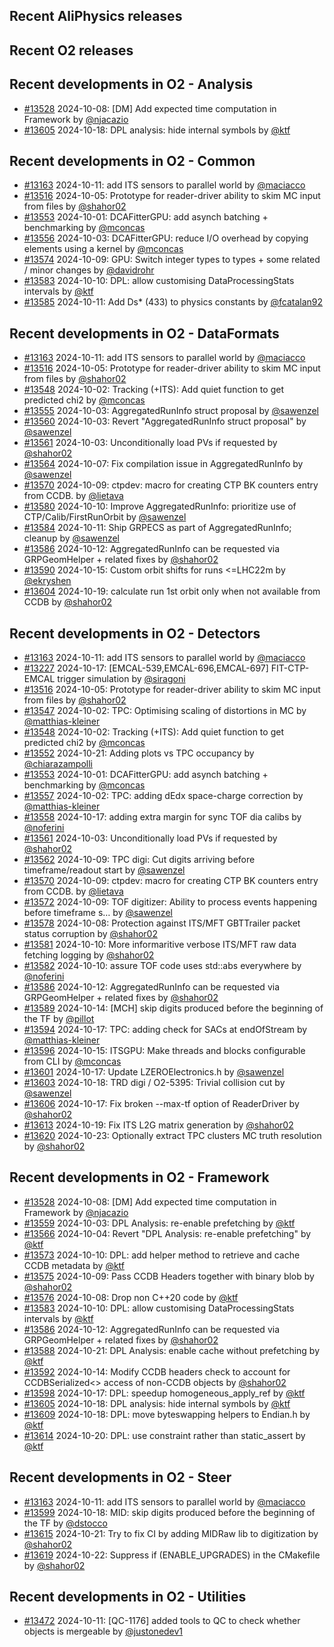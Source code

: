 ## Recent AliPhysics releases
## Recent O2 releases
## Recent developments in O2 - Analysis
- [\#13528](https://github.com/AliceO2Group/AliceO2/pull/13528) 2024-10-08: [DM] Add expected time computation in Framework by [@njacazio](https://github.com/njacazio)
- [\#13605](https://github.com/AliceO2Group/AliceO2/pull/13605) 2024-10-18: DPL analysis: hide internal symbols by [@ktf](https://github.com/ktf)
## Recent developments in O2 - Common
- [\#13163](https://github.com/AliceO2Group/AliceO2/pull/13163) 2024-10-11: add ITS sensors to parallel world by [@maciacco](https://github.com/maciacco)
- [\#13516](https://github.com/AliceO2Group/AliceO2/pull/13516) 2024-10-05: Prototype for reader-driver ability to skim MC input from files by [@shahor02](https://github.com/shahor02)
- [\#13553](https://github.com/AliceO2Group/AliceO2/pull/13553) 2024-10-01: DCAFitterGPU: add asynch batching + benchmarking by [@mconcas](https://github.com/mconcas)
- [\#13556](https://github.com/AliceO2Group/AliceO2/pull/13556) 2024-10-03: DCAFitterGPU: reduce I/O overhead by copying elements using a kernel by [@mconcas](https://github.com/mconcas)
- [\#13574](https://github.com/AliceO2Group/AliceO2/pull/13574) 2024-10-09: GPU: Switch integer types to <cstdint> types + some related / minor changes by [@davidrohr](https://github.com/davidrohr)
- [\#13583](https://github.com/AliceO2Group/AliceO2/pull/13583) 2024-10-10: DPL: allow customising DataProcessingStats intervals by [@ktf](https://github.com/ktf)
- [\#13585](https://github.com/AliceO2Group/AliceO2/pull/13585) 2024-10-11: Add Ds* (433) to physics constants by [@fcatalan92](https://github.com/fcatalan92)
## Recent developments in O2 - DataFormats
- [\#13163](https://github.com/AliceO2Group/AliceO2/pull/13163) 2024-10-11: add ITS sensors to parallel world by [@maciacco](https://github.com/maciacco)
- [\#13516](https://github.com/AliceO2Group/AliceO2/pull/13516) 2024-10-05: Prototype for reader-driver ability to skim MC input from files by [@shahor02](https://github.com/shahor02)
- [\#13548](https://github.com/AliceO2Group/AliceO2/pull/13548) 2024-10-02: Tracking (+ITS): Add quiet function to get predicted chi2 by [@mconcas](https://github.com/mconcas)
- [\#13555](https://github.com/AliceO2Group/AliceO2/pull/13555) 2024-10-03: AggregatedRunInfo struct proposal by [@sawenzel](https://github.com/sawenzel)
- [\#13560](https://github.com/AliceO2Group/AliceO2/pull/13560) 2024-10-03: Revert "AggregatedRunInfo struct proposal" by [@sawenzel](https://github.com/sawenzel)
- [\#13561](https://github.com/AliceO2Group/AliceO2/pull/13561) 2024-10-03: Unconditionally load PVs if requested by [@shahor02](https://github.com/shahor02)
- [\#13564](https://github.com/AliceO2Group/AliceO2/pull/13564) 2024-10-07: Fix compilation issue in AggregatedRunInfo by [@sawenzel](https://github.com/sawenzel)
- [\#13570](https://github.com/AliceO2Group/AliceO2/pull/13570) 2024-10-09: ctpdev: macro for creating CTP BK counters entry from CCDB. by [@lietava](https://github.com/lietava)
- [\#13580](https://github.com/AliceO2Group/AliceO2/pull/13580) 2024-10-10: Improve AggregatedRunInfo: prioritize use of CTP/Calib/FirstRunOrbit by [@sawenzel](https://github.com/sawenzel)
- [\#13584](https://github.com/AliceO2Group/AliceO2/pull/13584) 2024-10-11: Ship GRPECS as part of AggregatedRunInfo; cleanup by [@sawenzel](https://github.com/sawenzel)
- [\#13586](https://github.com/AliceO2Group/AliceO2/pull/13586) 2024-10-12: AggregatedRunInfo can be requested via GRPGeomHelper + related fixes by [@shahor02](https://github.com/shahor02)
- [\#13590](https://github.com/AliceO2Group/AliceO2/pull/13590) 2024-10-15: Custom orbit shifts for runs <=LHC22m by [@ekryshen](https://github.com/ekryshen)
- [\#13604](https://github.com/AliceO2Group/AliceO2/pull/13604) 2024-10-19: calculate run 1st orbit only when not available from CCDB by [@shahor02](https://github.com/shahor02)
## Recent developments in O2 - Detectors
- [\#13163](https://github.com/AliceO2Group/AliceO2/pull/13163) 2024-10-11: add ITS sensors to parallel world by [@maciacco](https://github.com/maciacco)
- [\#13227](https://github.com/AliceO2Group/AliceO2/pull/13227) 2024-10-17: [EMCAL-539,EMCAL-696,EMCAL-697] FIT-CTP-EMCAL trigger simulation by [@siragoni](https://github.com/siragoni)
- [\#13516](https://github.com/AliceO2Group/AliceO2/pull/13516) 2024-10-05: Prototype for reader-driver ability to skim MC input from files by [@shahor02](https://github.com/shahor02)
- [\#13547](https://github.com/AliceO2Group/AliceO2/pull/13547) 2024-10-02: TPC: Optimising scaling of distortions in MC by [@matthias-kleiner](https://github.com/matthias-kleiner)
- [\#13548](https://github.com/AliceO2Group/AliceO2/pull/13548) 2024-10-02: Tracking (+ITS): Add quiet function to get predicted chi2 by [@mconcas](https://github.com/mconcas)
- [\#13552](https://github.com/AliceO2Group/AliceO2/pull/13552) 2024-10-21: Adding plots vs TPC occupancy by [@chiarazampolli](https://github.com/chiarazampolli)
- [\#13553](https://github.com/AliceO2Group/AliceO2/pull/13553) 2024-10-01: DCAFitterGPU: add asynch batching + benchmarking by [@mconcas](https://github.com/mconcas)
- [\#13557](https://github.com/AliceO2Group/AliceO2/pull/13557) 2024-10-02: TPC: adding dEdx space-charge correction by [@matthias-kleiner](https://github.com/matthias-kleiner)
- [\#13558](https://github.com/AliceO2Group/AliceO2/pull/13558) 2024-10-17: adding extra margin for sync TOF dia calibs by [@noferini](https://github.com/noferini)
- [\#13561](https://github.com/AliceO2Group/AliceO2/pull/13561) 2024-10-03: Unconditionally load PVs if requested by [@shahor02](https://github.com/shahor02)
- [\#13562](https://github.com/AliceO2Group/AliceO2/pull/13562) 2024-10-09: TPC digi: Cut digits arriving before timeframe/readout start by [@sawenzel](https://github.com/sawenzel)
- [\#13570](https://github.com/AliceO2Group/AliceO2/pull/13570) 2024-10-09: ctpdev: macro for creating CTP BK counters entry from CCDB. by [@lietava](https://github.com/lietava)
- [\#13572](https://github.com/AliceO2Group/AliceO2/pull/13572) 2024-10-09: TOF digitizer: Ability to process events happening before timeframe s… by [@sawenzel](https://github.com/sawenzel)
- [\#13578](https://github.com/AliceO2Group/AliceO2/pull/13578) 2024-10-08: Protection against ITS/MFT GBTTrailer packet status corruption by [@shahor02](https://github.com/shahor02)
- [\#13581](https://github.com/AliceO2Group/AliceO2/pull/13581) 2024-10-10: More informaritive verbose ITS/MFT raw data fetching logging by [@shahor02](https://github.com/shahor02)
- [\#13582](https://github.com/AliceO2Group/AliceO2/pull/13582) 2024-10-10: assure TOF code uses std::abs everywhere by [@noferini](https://github.com/noferini)
- [\#13586](https://github.com/AliceO2Group/AliceO2/pull/13586) 2024-10-12: AggregatedRunInfo can be requested via GRPGeomHelper + related fixes by [@shahor02](https://github.com/shahor02)
- [\#13589](https://github.com/AliceO2Group/AliceO2/pull/13589) 2024-10-14: [MCH] skip digits produced before the beginning of the TF by [@pillot](https://github.com/pillot)
- [\#13594](https://github.com/AliceO2Group/AliceO2/pull/13594) 2024-10-17: TPC: adding check for SACs at endOfStream by [@matthias-kleiner](https://github.com/matthias-kleiner)
- [\#13596](https://github.com/AliceO2Group/AliceO2/pull/13596) 2024-10-15: ITSGPU: Make threads and blocks configurable from CLI by [@mconcas](https://github.com/mconcas)
- [\#13601](https://github.com/AliceO2Group/AliceO2/pull/13601) 2024-10-17: Update LZEROElectronics.h by [@sawenzel](https://github.com/sawenzel)
- [\#13603](https://github.com/AliceO2Group/AliceO2/pull/13603) 2024-10-18: TRD digi / O2-5395: Trivial collision cut by [@sawenzel](https://github.com/sawenzel)
- [\#13606](https://github.com/AliceO2Group/AliceO2/pull/13606) 2024-10-17: Fix broken --max-tf option of ReaderDriver by [@shahor02](https://github.com/shahor02)
- [\#13613](https://github.com/AliceO2Group/AliceO2/pull/13613) 2024-10-19: Fix ITS L2G matrix generation by [@shahor02](https://github.com/shahor02)
- [\#13620](https://github.com/AliceO2Group/AliceO2/pull/13620) 2024-10-23: Optionally extract TPC clusters MC truth resolution by [@shahor02](https://github.com/shahor02)
## Recent developments in O2 - Framework
- [\#13528](https://github.com/AliceO2Group/AliceO2/pull/13528) 2024-10-08: [DM] Add expected time computation in Framework by [@njacazio](https://github.com/njacazio)
- [\#13559](https://github.com/AliceO2Group/AliceO2/pull/13559) 2024-10-03: DPL Analysis: re-enable prefetching by [@ktf](https://github.com/ktf)
- [\#13566](https://github.com/AliceO2Group/AliceO2/pull/13566) 2024-10-04: Revert "DPL Analysis: re-enable prefetching" by [@ktf](https://github.com/ktf)
- [\#13573](https://github.com/AliceO2Group/AliceO2/pull/13573) 2024-10-10: DPL: add helper method to retrieve and cache CCDB metadata by [@ktf](https://github.com/ktf)
- [\#13575](https://github.com/AliceO2Group/AliceO2/pull/13575) 2024-10-09: Pass CCDB Headers together with binary blob by [@shahor02](https://github.com/shahor02)
- [\#13576](https://github.com/AliceO2Group/AliceO2/pull/13576) 2024-10-08: Drop non C++20 code by [@ktf](https://github.com/ktf)
- [\#13583](https://github.com/AliceO2Group/AliceO2/pull/13583) 2024-10-10: DPL: allow customising DataProcessingStats intervals by [@ktf](https://github.com/ktf)
- [\#13586](https://github.com/AliceO2Group/AliceO2/pull/13586) 2024-10-12: AggregatedRunInfo can be requested via GRPGeomHelper + related fixes by [@shahor02](https://github.com/shahor02)
- [\#13588](https://github.com/AliceO2Group/AliceO2/pull/13588) 2024-10-21: DPL Analysis: enable cache without prefetching by [@ktf](https://github.com/ktf)
- [\#13592](https://github.com/AliceO2Group/AliceO2/pull/13592) 2024-10-14: Modify CCDB headers check to account for CCDBSerialized<> access of non-CCDB objects by [@shahor02](https://github.com/shahor02)
- [\#13598](https://github.com/AliceO2Group/AliceO2/pull/13598) 2024-10-17: DPL: speedup homogeneous_apply_ref by [@ktf](https://github.com/ktf)
- [\#13605](https://github.com/AliceO2Group/AliceO2/pull/13605) 2024-10-18: DPL analysis: hide internal symbols by [@ktf](https://github.com/ktf)
- [\#13609](https://github.com/AliceO2Group/AliceO2/pull/13609) 2024-10-18: DPL: move byteswapping helpers to Endian.h by [@ktf](https://github.com/ktf)
- [\#13614](https://github.com/AliceO2Group/AliceO2/pull/13614) 2024-10-20: DPL: use constraint rather than static_assert by [@ktf](https://github.com/ktf)
## Recent developments in O2 - Steer
- [\#13163](https://github.com/AliceO2Group/AliceO2/pull/13163) 2024-10-11: add ITS sensors to parallel world by [@maciacco](https://github.com/maciacco)
- [\#13599](https://github.com/AliceO2Group/AliceO2/pull/13599) 2024-10-18: MID: skip digits produced before the beginning of the TF by [@dstocco](https://github.com/dstocco)
- [\#13615](https://github.com/AliceO2Group/AliceO2/pull/13615) 2024-10-21: Try to fix CI by adding MIDRaw lib to digitization by [@shahor02](https://github.com/shahor02)
- [\#13619](https://github.com/AliceO2Group/AliceO2/pull/13619) 2024-10-22: Suppress if (ENABLE_UPGRADES) in the CMakefile by [@shahor02](https://github.com/shahor02)
## Recent developments in O2 - Utilities
- [\#13472](https://github.com/AliceO2Group/AliceO2/pull/13472) 2024-10-11: [QC-1176] added tools to QC to check whether objects is mergeable by [@justonedev1](https://github.com/justonedev1)
